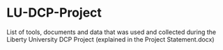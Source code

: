# LU-DCP-Project
List of tools, documents and data that was used and collected during the Liberty University DCP Project (explained in the Project Statement.docx)
